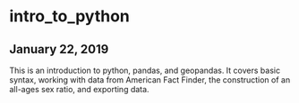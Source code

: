 # intro_to_python
## January 22, 2019
This is an introduction to python, pandas, and geopandas.
It covers basic syntax, working with data from American Fact Finder, the construction of an all-ages sex ratio, and exporting data. 
